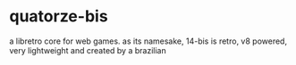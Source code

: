 # quatorze-bis
a libretro core for web games. as its namesake, 14-bis is retro, v8 powered, very lightweight and created by a brazilian
